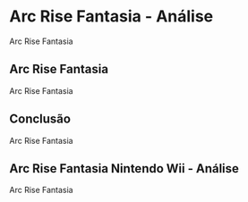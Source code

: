---
---

# Arc Rise Fantasia - Análise

Arc Rise Fantasia

## Arc Rise Fantasia

Arc Rise Fantasia

## Conclusão

Arc Rise Fantasia

## Arc Rise Fantasia Nintendo Wii - Análise

Arc Rise Fantasia

